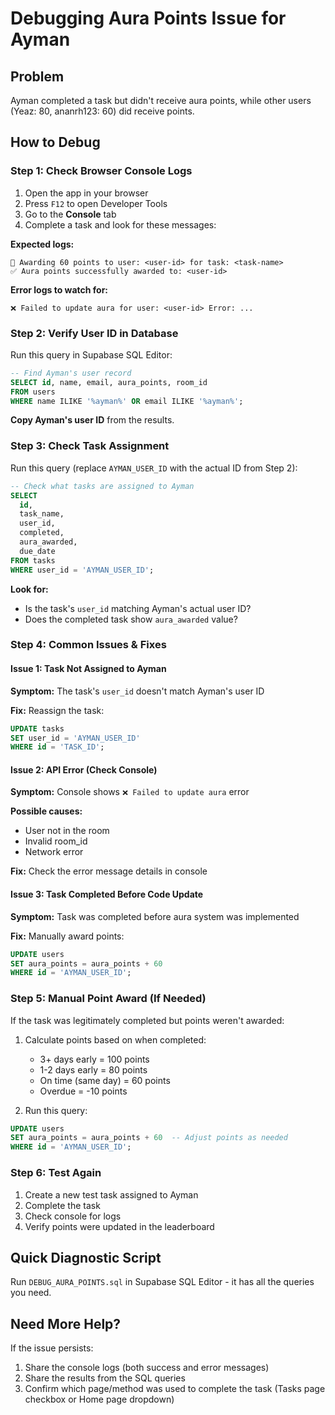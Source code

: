 # Debugging Aura Points Issue for Ayman

## Problem
Ayman completed a task but didn't receive aura points, while other users (Yeaz: 80, ananrh123: 60) did receive points.

## How to Debug

### Step 1: Check Browser Console Logs

1. Open the app in your browser
2. Press `F12` to open Developer Tools
3. Go to the **Console** tab
4. Complete a task and look for these messages:

**Expected logs:**
```
🎯 Awarding 60 points to user: <user-id> for task: <task-name>
✅ Aura points successfully awarded to: <user-id>
```

**Error logs to watch for:**
```
❌ Failed to update aura for user: <user-id> Error: ...
```

### Step 2: Verify User ID in Database

Run this query in Supabase SQL Editor:

```sql
-- Find Ayman's user record
SELECT id, name, email, aura_points, room_id
FROM users
WHERE name ILIKE '%ayman%' OR email ILIKE '%ayman%';
```

**Copy Ayman's user ID** from the results.

### Step 3: Check Task Assignment

Run this query (replace `AYMAN_USER_ID` with the actual ID from Step 2):

```sql
-- Check what tasks are assigned to Ayman
SELECT 
  id,
  task_name,
  user_id,
  completed,
  aura_awarded,
  due_date
FROM tasks
WHERE user_id = 'AYMAN_USER_ID';
```

**Look for:**
- Is the task's `user_id` matching Ayman's actual user ID?
- Does the completed task show `aura_awarded` value?

### Step 4: Common Issues & Fixes

#### Issue 1: Task Not Assigned to Ayman
**Symptom:** The task's `user_id` doesn't match Ayman's user ID

**Fix:** Reassign the task:
```sql
UPDATE tasks 
SET user_id = 'AYMAN_USER_ID'
WHERE id = 'TASK_ID';
```

#### Issue 2: API Error (Check Console)
**Symptom:** Console shows `❌ Failed to update aura` error

**Possible causes:**
- User not in the room
- Invalid room_id
- Network error

**Fix:** Check the error message details in console

#### Issue 3: Task Completed Before Code Update
**Symptom:** Task was completed before aura system was implemented

**Fix:** Manually award points:
```sql
UPDATE users 
SET aura_points = aura_points + 60
WHERE id = 'AYMAN_USER_ID';
```

### Step 5: Manual Point Award (If Needed)

If the task was legitimately completed but points weren't awarded:

1. Calculate points based on when completed:
   - 3+ days early = 100 points
   - 1-2 days early = 80 points
   - On time (same day) = 60 points
   - Overdue = -10 points

2. Run this query:
```sql
UPDATE users 
SET aura_points = aura_points + 60  -- Adjust points as needed
WHERE id = 'AYMAN_USER_ID';
```

### Step 6: Test Again

1. Create a new test task assigned to Ayman
2. Complete the task
3. Check console for logs
4. Verify points were updated in the leaderboard

## Quick Diagnostic Script

Run `DEBUG_AURA_POINTS.sql` in Supabase SQL Editor - it has all the queries you need.

## Need More Help?

If the issue persists:
1. Share the console logs (both success and error messages)
2. Share the results from the SQL queries
3. Confirm which page/method was used to complete the task (Tasks page checkbox or Home page dropdown)
